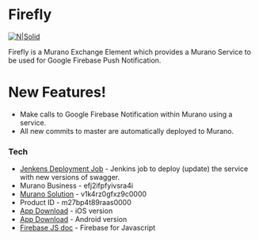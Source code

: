# Firefly

[![N|Solid](https://encrypted-tbn0.gstatic.com/images?q=tbn:ANd9GcQBlzgDcbrK0yllT0VcpvRndi09b64qcO7zWelc8uz2U_Y3XBj-)](https://nodesource.com/products/nsolid)

Firefly is a Murano Exchange Element which provides a Murano Service to be used for Google Firebase Push Notification.

# New Features!

  - Make calls to Google Firebase Notification within Murano using a service.
  - All new commits to master are automatically deployed to Murano.


### Tech
* [Jenkens Deployment Job](https://jenkins.exosite.com/job/hackathon2018-firefly/) - Jenkins job to deploy (update) the service with new versions of swagger.
* Murano Business - efj2ifpfyivsra4i
* [Murano Solution](https://hamv2-demo.apps.exosite.io) - v1k4rz0gfxz9c0000
* Product ID - m27bp4t89raas0000
* [App Download](https://rink.hockeyapp.net/apps/69d31567d64146e0bd5e0f66d7b0b623/app_versions/66) - iOS version
* [App Download](https://rink.hockeyapp.net/apps/22fba48496734bb1ad580c42c106f5b0/app_versions/98) - Android version
* [Firebase JS doc](https://firebase.google.com/docs/cloud-messaging/js/client) - Firebase for Javascript 

